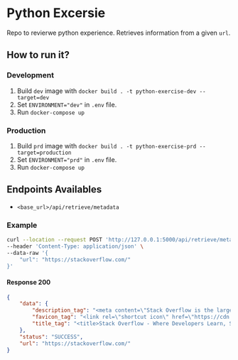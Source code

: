 # Python Excersie

Repo to revierwe python experience. Retrieves information from a given `url`.


## How to run it?

### Development

1. Build `dev` image with `docker build . -t python-exercise-dev --target=dev`
2. Set `ENVIRONMENT="dev"` in `.env` file.
3. Run `docker-compose up`

### Production

1. Build `prd` image with `docker build . -t python-exercise-prd --target=production`
2. Set `ENVIRONMENT="prd"` in `.env` file.
3. Run `docker-compose up`

## Endpoints Availables

- `<base_url>/api/retrieve/metadata`

### Example

```bash
curl --location --request POST 'http://127.0.0.1:5000/api/retrieve/metadata' \
--header 'Content-Type: application/json' \
--data-raw '{
    "url": "https://stackoverflow.com/"
}'
```


#### Response 200

```json
{
    "data": {
        "description_tag": "<meta content=\"Stack Overflow is the largest, most trusted online community for developers to learn, share​ ​their programming ​knowledge, and build their careers.\" name=\"description\"/>",
        "favicon_tag": "<link rel=\"shortcut icon\" href=\"https://cdn.sstatic.net/Sites/stackoverflow/Img/favicon.ico?v=ec617d715196\"/>&#13;\n        ",
        "title_tag": "<title>Stack Overflow - Where Developers Learn, Share, &amp; Build Careers</title>"
    },
    "status": "SUCCESS",
    "url": "https://stackoverflow.com/"
}
```